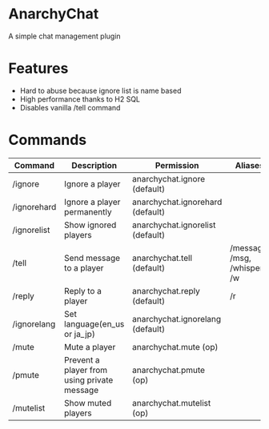 # AnarchyChat

A simple chat management plugin

# Features

* Hard to abuse because ignore list is name based
* High performance thanks to H2 SQL
* Disables vanilla /tell command

# Commands

| Command            | Description                                 | Permission                       | Aliases                      |
|--------------------|---------------------------------------------|----------------------------------|------------------------------|
| /ignore            | Ignore a player                             | anarchychat.ignore (default)     |                              |
| /ignorehard        | Ignore a player permanently                 | anarchychat.ignorehard (default) |                              |
| /ignorelist        | Show ignored players                        | anarchychat.ignorelist (default) |                              |
| /tell              | Send message to a player                    | anarchychat.tell (default)       | /message, /msg, /whisper, /w |
| /reply             | Reply to a player                           | anarchychat.reply (default)      | /r                           |
| /ignorelang <lang> | Set language(en_us or ja_jp)                | anarchychat.ignorelang (default) |                              |
| /mute <name>       | Mute a player                               | anarchychat.mute (op)            |                              |
| /pmute <name>      | Prevent a player from using private message | anarchychat.pmute (op)           |                              |
| /mutelist          | Show muted players                          | anarchychat.mutelist (op)        |                              |
